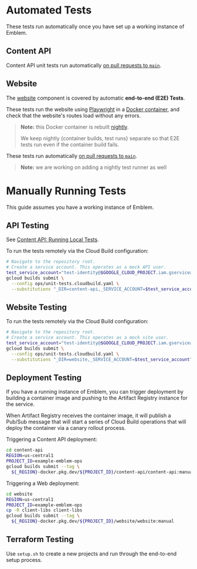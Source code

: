 # Automated Tests

These tests run automatically once you have set up a working instance of Emblem.

## Content API

Content API unit tests run automatically [on pull requests to `main`](/terraform/modules/ops/testing.tf#:~:text=resource%20%22google_cloudbuild_trigger%22%20%22api_unit_tests%22).

## Website

The [website](/docs/website.md) component is covered by automatic **end-to-end (E2E) Tests**.
  
These tests run the website using [Playwright](https://playwright.dev/) in a [Docker container](/ops/e2e-runner), and check that the website's routes load without any errors.

> **Note:** this Docker container is rebuilt [nightly](/terraform/modules/website-e2e-test/build.tf#:~:text=testing_web_e2e_build_container_trigger).
>
> We keep nightly {container builds, test runs} separate so that E2E tests run even if the container build fails.


These tests run automatically [on pull requests to `main`](/terraform/modules/website-e2e-test/testing.tf#:~:text=testing_web_e2e_run_tests_trigger).


> **Note:** we are working on adding a nightly test runner as well

# Manually Running Tests

This guide assumes you have a working instance of Emblem.

## API Testing

See [Content API: Running Local Tests](content-api.md#running-local-tests).

To run the tests remotely via the Cloud Build configuration:

```sh
# Navigate to the repository root.
# Create a service account. This operates as a mock API user.
test_service_account="test-identity@$GOOGLE_CLOUD_PROJECT.iam.gserviceaccount.com"
gcloud builds submit \
  --config ops/unit-tests.cloudbuild.yaml \
  --substitutions "_DIR=content-api,_SERVICE_ACCOUNT=$test_service_account"
```

## Website Testing

To run the tests remotely via the Cloud Build configuration:

```sh
# Navigate to the repository root.
# Create a service account. This operates as a mock site user.
test_service_account="test-identity@$GOOGLE_CLOUD_PROJECT.iam.gserviceaccount.com"
gcloud builds submit \
  --config ops/unit-tests.cloudbuild.yaml \
  --substitutions "_DIR=website,_SERVICE_ACCOUNT=$test_service_account"
```

## Deployment Testing

If you have a running instance of Emblem, you can trigger deployment by building
a container image and pushing to the Artifact Registry instance for the service.

When Artifact Registry receives the container image, it will publish a Pub/Sub
message that will start a series of Cloud Build operations that will deploy the
container via a canary rollout process.

Triggering a Content API deployment:

```sh
cd content-api
REGION=us-central1
PROJECT_ID=example-emblem-ops
gcloud builds submit --tag \
  ${_REGION}-docker.pkg.dev/${PROJECT_ID}/content-api/content-api:manual
```

Triggering a Web deployment:

```sh
cd website
REGION=us-central1
PROJECT_ID=example-emblem-ops
cp -R client-libs client-libs
gcloud builds submit --tag \
  ${_REGION}-docker.pkg.dev/${PROJECT_ID}/website/website:manual
```

## Terraform Testing

Use `setup.sh` to create a new projects and run through
the end-to-end setup process.
